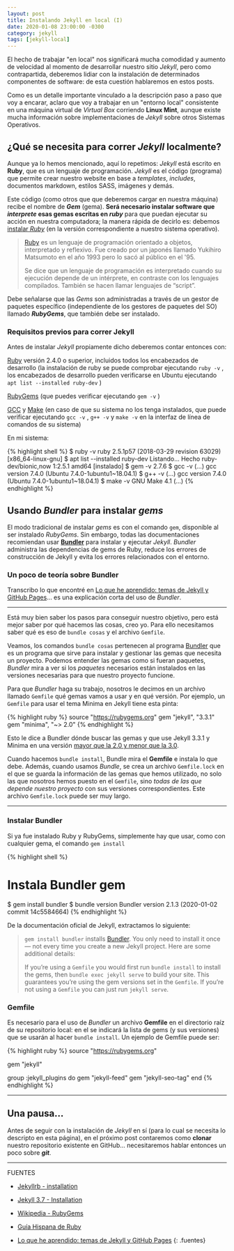 ```yaml
---
layout: post
title: Instalando Jekyll en local (I)
date: 2020-01-08 23:00:00 -0300
category: jekyll
tags: [jekyll-local]
---
```


El hecho de trabajar "en local" nos significará mucha comodidad y aumento de velocidad al momento de desarrollar nuestro sitio *Jekyll*, pero como contrapartida, deberemos lidiar con la instalación de determinados componentes de software: de esta cuestión hablaremos en estos posts.

Como es un detalle importante vinculado a la descripción paso a paso que voy a encarar, aclaro que voy a trabajar en un "entorno local" consistente en una máquina virtual de *Virtual Box* corriendo **Linux Mint**, aunque existe mucha información sobre implementaciones de *Jekyll* sobre otros Sistemas Operativos.

## ¿Qué se necesita para correr *Jekyll* localmente?

Aunque ya lo hemos mencionado, aquí lo repetimos: *Jekyll* está escrito en **Ruby**, que es un lenguaje de programación. *Jekyll* es el código (programa) que permite crear nuestro website en base a *templates*, *includes*, documentos markdown, estilos SASS, imágenes y demás.

Este código (como otros que que deberemos cargar en nuestra máquina) recibe el nombre de ***Gem*** (gema). **Será necesario instalar software que *interprete* esas gemas escritas en *ruby*** para que puedan ejecutar su acción en nuestra computadora; la manera rápida de decirlo es: debemos [instalar *Ruby*](https://www.ruby-lang.org/en/documentation/installation/) (en la versión correspondiente a nuestro sistema operativo).

> [Ruby](http://www.ruby-lang.org/) es un lenguaje de programación orientado a objetos, interpretado y reflexivo. Fue creado por un japonés llamado Yukihiro Matsumoto en el año 1993 pero lo sacó al público en el '95.  
>
> Se dice que un lenguaje de programación es interpretado cuando su ejecución depende de un intérprete, en contraste con los lenguajes compilados. También se hacen llamar lenguajes de “script”.

Debe señalarse que las *Gems* son administradas a través de un gestor de paquetes específico (independiente de los gestores de paquetes del SO) llamado ***RubyGems***, que también debe ser instalado.

### Requisitos previos para correr Jekyll

Antes de instalar *Jekyll* propiamente dicho deberemos contar entonces con:

[Ruby](https://www.ruby-lang.org/en/downloads/) versión  2.4.0  o superior, incluidos todos los encabezados de desarrollo (la  instalación de ruby se puede comprobar ejecutando `ruby -v` , los encabezados de desarrollo pueden verificarse en Ubuntu ejecutando `apt list --installed ruby-dev` )

[RubyGems](https://rubygems.org/pages/download) (que puedes verificar ejecutando `gem -v` )

[GCC](https://gcc.gnu.org/install/) y [Make](https://www.gnu.org/software/make/) (en caso de que su sistema no los tenga instalados, que puede verificar ejecutando `gcc -v` , `g++ -v` y `make -v` en la interfaz de línea de comandos de su sistema)

En mi sistema:

{% highlight shell %}
$ ruby -v
ruby 2.5.1p57 (2018-03-29 revision 63029) [x86_64-linux-gnu]
$ apt list --installed ruby-dev
Listando... Hecho
ruby-dev/bionic,now 1:2.5.1 amd64 [instalado]
$ gem -v
2.7.6
$ gcc -v
(...)
gcc version 7.4.0 (Ubuntu 7.4.0-1ubuntu1~18.04.1)
$ g++ -v
(...)
gcc version 7.4.0 (Ubuntu 7.4.0-1ubuntu1~18.04.1)
$ make -v
GNU Make 4.1
(...)
{% endhighlight %}

## Usando *Bundler* para instalar *gems*

El modo tradicional de instalar *gems* es con el comando `gem`, disponible al ser instalado *RubyGems*. Sin embargo, todas las documentaciones recomiendan usar [**Bundler**](http://bundler.io/) para instalar y ejecutar *Jekyll*. *Bundler* administra las dependencias de gems de Ruby, reduce los errores de construcción de Jekyll y evita los errores relacionados con el entorno.

### Un poco de teoría sobre Bundler

Transcribo lo que encontré en [Lo que he aprendido: temas de Jekyll y GitHub Pages](https://ondahostil.wordpress.com/2017/02/24/lo-que-he-aprendido-temas-de-jekyll-y-github-pages/)... es una explicación corta del uso de *Bundler*.

***

Está muy bien saber los pasos para conseguir nuestro objetivo, pero está mejor saber por qué hacemos las cosas, creo yo. Para ello necesitamos saber qué es eso de `bundle cosas` y el archivo `Gemfile`.

Veamos, los comandos `bundle cosas` pertenecen al programa [Bundler](http://bundler.io/) que es un programa que sirve para instalar y gestionar las gemas que necesita un proyecto. Podemos entender las gemas como si fueran paquetes, *Bundler* mira a ver si los *paquetes* necesarios están instalados en las versiones necesarias para que nuestro proyecto funcione.

Para que *Bundler* haga su trabajo, nosotros le decimos en un archivo llamado `Gemfile` qué gemas vamos a usar y en qué versión. Por ejemplo, un `Gemfile` para usar el tema Minima en Jekyll tiene esta pinta:

{% highlight ruby %}
source "https://rubygems.org"
gem "jekyll", "3.3.1"
gem "minima", "~> 2.0"
{% endhighlight %}

Esto le dice a Bundler dónde buscar las gemas y que use Jekyll 3.3.1 y Minima en una versión [mayor que la 2.0 y menor que la 3.0](https://robots.thoughtbot.com/rubys-pessimistic-operator).

Cuando hacemos `bundle install`, Bundle mira el **Gemfile** e instala lo que debe. Además, cuando usamos *Bundle*, se crea un archivo `Gemfile.lock` en el que se guarda la información de las gemas que hemos utilizado, no solo las que nosotros hemos puesto en el `Gemfile`, sino *todas de las que depende nuestro proyecto* con sus versiones correspondientes. Este archivo `Gemfile.lock` puede ser muy largo.

***

### Instalar Bundler

Si ya fue instalado Ruby y RubyGems, simplemente hay que usar, como con cualquier gema, el comando `gem install`

{% highlight shell %}
# Instala Bundler gem
$ gem install bundler
$ bundle version
Bundler version 2.1.3 (2020-01-02 commit 14c5584664)
{% endhighlight %}

De la documentación oficial de Jekyll, extractamos lo siguiente:

> `gem install bundler` installs [Bundler](https://rubygems.org/gems/bundler). You only need to install it once — not every time you create a new Jekyll project. Here are some additional details:
>
> If you’re using a `Gemfile` you would first run `bundle install` to install the gems, then `bundle exec jekyll serve` to build your site. This guarantees you’re using the gem versions set in the `Gemfile`. If you’re not using a `Gemfile` you can just run `jekyll serve`.

### Gemfile

Es necesario para el uso de *Bundler* un archivo **Gemfile** en el directorio raíz de su repositorio local: en el se indicará la lista de gems (y sus versiones) que se usarán al hacer `bundle install`. Un ejemplo de Gemfile puede ser:

{% highlight ruby %}
source "https://rubygems.org"

gem "jekyll"

group :jekyll_plugins do
  gem "jekyll-feed"
  gem "jekyll-seo-tag"
end
{% endhighlight %}

***

## Una pausa...

Antes de seguir con la instalación de *Jekyll* en sí (para lo cual se necesita lo descripto en esta página), en el próximo post contaremos como **clonar** nuestro repositorio existente en GitHub... necesitaremos hablar entonces un poco sobre ***git***.



***



FUENTES

+ [Jekyllrb - installation](https://jekyllrb.com/docs/installation/)

+ [Jekyll 3.7 - Installation](https://code-examples.net/es/docs/jekyll/installation/index)

+ [Wikipedia - RubyGems](https://es.wikipedia.org/wiki/RubyGems)

+ [Guía Hispana de Ruby](http://www.maestrosdelweb.com/ruby/ )

+ [Lo que he aprendido: temas de Jekyll y GitHub Pages](https://ondahostil.wordpress.com/2017/02/24/lo-que-he-aprendido-temas-de-jekyll-y-github-pages/)
{: .fuentes}
